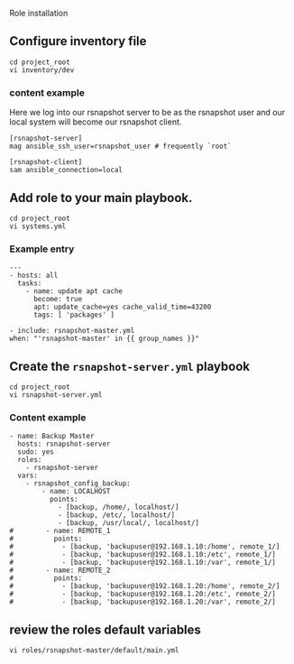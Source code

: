 
Role installation

## Configure inventory file

    cd project_root
    vi inventory/dev

### content example

Here we log into our rsnapshot server to be as the rsnapshot user and our local system will become our rsnapshot client.

    [rsnapshot-server]
    mag ansible_ssh_user=rsnapshot_user # frequently `root`
    
    [rsnapshot-client]
    sam ansible_connection=local

## Add role to your main playbook.

    cd project_root
    vi systems.yml

### Example entry

    ---
    - hosts: all
      tasks:
        - name: update apt cache
          become: true
          apt: update_cache=yes cache_valid_time=43200
          tags: [ 'packages' ]

    - include: rsnapshot-master.yml
    when: "'rsnapshot-master' in {{ group_names }}"

## Create the `rsnapshot-server.yml` playbook

    cd project_root
    vi rsnapshot-server.yml

### Content example

    - name: Backup Master
      hosts: rsnapshot-server
      sudo: yes
      roles:
        - rsnapshot-server
      vars:
        - rsnapshot_config_backup:
            - name: LOCALHOST
              points:
                - [backup, /home/, localhost/]
                - [backup, /etc/, localhost/]
                - [backup, /usr/local/, localhost/]
    #        - name: REMOTE_1
    #          points:
    #            - [backup, 'backupuser@192.168.1.10:/home', remote_1/]
    #            - [backup, 'backupuser@192.168.1.10:/etc', remote_1/]
    #            - [backup, 'backupuser@192.168.1.10:/var', remote_1/]
    #        - name: REMOTE_2
    #          points:
    #            - [backup, 'backupuser@192.168.1.20:/home', remote_2/]
    #            - [backup, 'backupuser@192.168.1.20:/etc', remote_2/]
    #            - [backup, 'backupuser@192.168.1.20:/var', remote_2/]


## review the roles default variables

    vi roles/rsnapshot-master/default/main.yml
